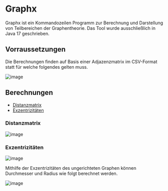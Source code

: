 
# Graphx
Graphx ist ein Kommandozeilen Programm zur Berechnung und Darstellung von Teilbereichen der Graphentheorie. Das Tool wurde ausschließlich in Java 17 geschrieben.

## Vorraussetzungen
Die Berechnungen finden auf Basis einer Adjazenzmatrix im CSV-Format statt für welche folgendes gelten muss.

![image](https://user-images.githubusercontent.com/50578549/160783519-48cf499a-1625-4894-a211-277163885511.png)


## Berechnungen
* [Distanzmatrix](#Distanzmatrix)
* [Exzentrizitäten](#Exzentrizitäten)

### Distanzmatrix
![image](https://user-images.githubusercontent.com/50578549/160784109-d81253ef-fca2-4789-bd5d-677f644096f6.png)

### Exzentrizitäten
![image](https://user-images.githubusercontent.com/50578549/160784893-7344430e-8f95-475b-82d5-934baf2eb9bb.png)

Mithilfe der Exzentrizitäten des ungerichteten Graphen können Durchmesser und Radius wie folgt berechnet werden.

![image](https://user-images.githubusercontent.com/50578549/160786705-0f30deea-67a0-4ca4-a56e-f146cc3cb37e.png)
